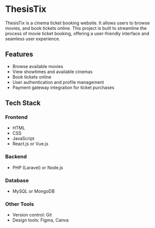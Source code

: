 # ThesisTix

ThesisTix is a cinema ticket booking website. It allows users to browse movies, and book tickets online. This project is built to streamline the process of movie ticket booking, offering a user-friendly interface and seamless user experience.

## Features

- Browse available movies
- View showtimes and available cinemas
- Book tickets online
- User authentication and profile management
- Payment gateway integration for ticket purchases

## Tech Stack

### Frontend
- HTML
- CSS
- JavaScript
- React.js or Vue.js

### Backend
- PHP (Laravel) or Node.js

### Database
- MySQL or MongoDB

### Other Tools
- Version control: Git
- Design tools: Figma, Canva
